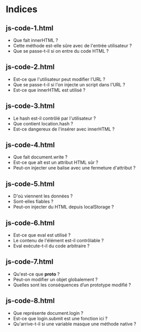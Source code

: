 # Indices

## js-code-1.html
- Que fait innerHTML ?
- Cette méthode est-elle sûre avec de l'entrée utilisateur ?
- Que se passe-t-il si on entre du code HTML ?

## js-code-2.html
- Est-ce que l'utilisateur peut modifier l'URL ?
- Que se passe-t-il si l'on injecte un script dans l'URL ?
- Est-ce que innerHTML est utilisé ?

## js-code-3.html
- Le hash est-il contrôlé par l'utilisateur ?
- Que contient location.hash ?
- Est-ce dangereux de l'insérer avec innerHTML ?

## js-code-4.html
- Que fait document.write ?
- Est-ce que alt est un attribut HTML sûr ?
- Peut-on injecter une balise avec une fermeture d'attribut ?

## js-code-5.html
- D'où viennent les données ?
- Sont-elles fiables ?
- Peut-on injecter du HTML depuis localStorage ?

## js-code-6.html
- Est-ce que eval est utilisé ?
- Le contenu de l'élément est-il contrôlable ?
- Eval exécute-t-il du code arbitraire ?

## js-code-7.html
- Qu'est-ce que __proto__ ?
- Peut-on modifier un objet globalement ?
- Quelles sont les conséquences d’un prototype modifié ?

## js-code-8.html
- Que représente document.login ?
- Est-ce que login.submit est une fonction ici ?
- Qu'arrive-t-il si une variable masque une méthode native ?
